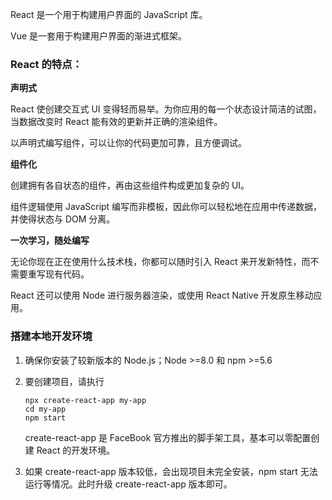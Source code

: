 React 是一个用于构建用户界面的 JavaScript 库。

Vue 是一套用于构建用户界面的渐进式框架。

### React 的特点：

**声明式**

React 使创建交互式 UI 变得轻而易举。为你应用的每一个状态设计简洁的试图，当数据改变时 React 能有效的更新并正确的渲染组件。

以声明式编写组件，可以让你的代码更加可靠，且方便调试。

**组件化**

创建拥有各自状态的组件，再由这些组件构成更加复杂的 UI。

组件逻辑使用 JavaScript 编写而非模板，因此你可以轻松地在应用中传递数据，并使得状态与 DOM 分离。

**一次学习，随处编写**

无论你现在正在使用什么技术栈，你都可以随时引入 React 来开发新特性，而不需要重写现有代码。

React 还可以使用 Node 进行服务器渲染，或使用 React Native 开发原生移动应用。

### 搭建本地开发环境

1. 确保你安装了较新版本的 Node.js；Node >=8.0 和 npm >=5.6

2. 要创建项目，请执行

   ```mysql
   npx create-react-app my-app
   cd my-app
   npm start
   ```

   create-react-app 是 FaceBook 官方推出的脚手架工具，基本可以零配置创建 React 的开发环境。

3. 如果 create-react-app 版本较低，会出现项目未完全安装，npm start 无法运行等情况。此时升级 create-react-app 版本即可。